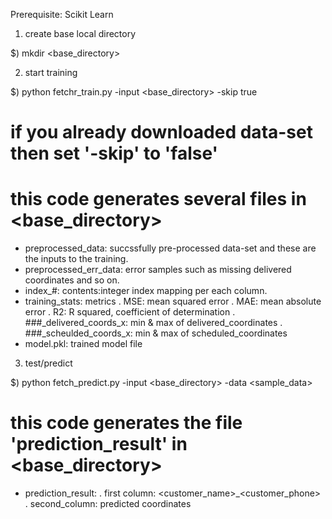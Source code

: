 Prerequisite: Scikit Learn

1) create base local directory

$) mkdir <base_directory>


2) start training

$) python fetchr_train.py -input <base_directory> -skip true 

# if you already downloaded data-set then set '-skip' to 'false' 

# this code generates several files in <base_directory>

- preprocessed_data: succssfully pre-processed data-set and these are the inputs to the training.
- preprocessed_err_data: error samples such as missing delivered coordinates and so on.
- index_#: contents:integer index mapping per each column.
- training_stats: metrics 
  . MSE: mean squared error
  . MAE: mean absolute error
  . R2: R squared, coefficient of determination
  . ###_delivered_coords_x: min & max of delivered_coordinates
  . ###_scheulded_coords_x: min & max of scheduled_coordinates
- model.pkl: trained model file


3) test/predict 

$) python fetch_predict.py -input <base_directory> -data <sample_data>

# this code generates the file 'prediction_result' in <base_directory>
- prediction_result:
  . first column: <customer_name>_<customer_phone>
  . second_column: predicted coordinates

